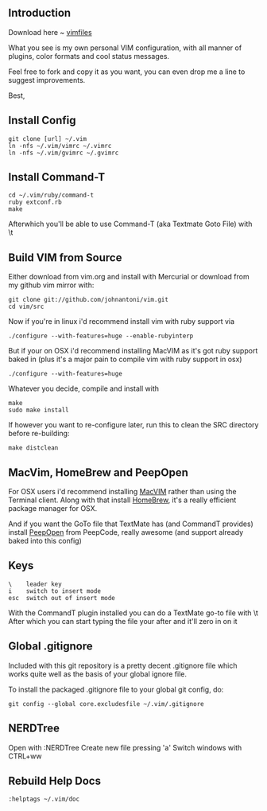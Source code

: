 ## Introduction

Download here ~ [vimfiles](https://github.com/johnantoni/vimfiles)

What you see is my own personal VIM configuration, with all manner of plugins, color formats and cool status messages.

Feel free to fork and copy it as you want, you can even drop me a line to suggest improvements.

Best,

## Install Config

    git clone [url] ~/.vim
    ln -nfs ~/.vim/vimrc ~/.vimrc
    ln -nfs ~/.vim/gvimrc ~/.gvimrc

## Install Command-T

    cd ~/.vim/ruby/command-t
    ruby extconf.rb
    make

Afterwhich you'll be able to use Command-T (aka Textmate Goto File) with \t

## Build VIM from Source

Either download from vim.org and install with Mercurial or download from my github vim mirror with:

    git clone git://github.com/johnantoni/vim.git
    cd vim/src

Now if you're in linux i'd recommend install vim with ruby support via 

    ./configure --with-features=huge --enable-rubyinterp

But if your on OSX i'd recommend installing MacVIM as it's got ruby support baked in (plus it's a major pain to compile vim with ruby support in osx)

    ./configure --with-features=huge

Whatever you decide, compile and install with

    make
    sudo make install

If however you want to re-configure later, run this to clean the SRC directory before re-building:

    make distclean

## MacVim, HomeBrew and PeepOpen

For OSX users i'd recommend installing [MacVIM](http://code.google.com/p/macvim/) rather than using the Terminal client.
Along with that install [HomeBrew](http://mxcl.github.com/homebrew/), it's a really efficient package manager for OSX.

And if you want the GoTo file that TextMate has (and CommandT provides) install [PeepOpen](http://peepcode.com/products/peepopen) from PeepCode, really awesome (and support already baked into this config)

## Keys

    \    leader key
    i    switch to insert mode
    esc  switch out of insert mode

With the CommandT plugin installed you can do a TextMate go-to file with \t
After which you can start typing the file your after and it'll zero in on it

## Global .gitignore

Included with this git repository is a pretty decent .gitignore file which works quite well as the basis of your global ignore file.

To install the packaged .gitignore file to your global git config, do:

    git config --global core.excludesfile ~/.vim/.gitignore

## NERDTree

Open with :NERDTree
Create new file pressing 'a'
Switch windows with CTRL+ww

## Rebuild Help Docs

    :helptags ~/.vim/doc

